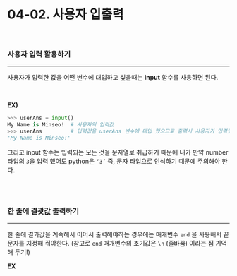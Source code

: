 # **04-02. 사용자 입출력**

<br>

### **사용자 입력 활용하기**

---

사용자가 입력한 값을 어떤 변수에 대입하고 싶을때는 **input** 함수를 사용하면 된다.

<br>

**EX)** 

```python
>>> userAns = input() 
My Name is Minseo!  # 사용자의 입력값
>>> userAns         # 입력값을 userAns 변수에 대입 했으므로 출력시 사용자가 입력했던 값이 출력됨.
'My Name is Minseo!'
```

그리고 input 함수는 입력되는 모든 것을 문자열로 취급하기 때문에 내가 만약 number 타입의 `3`을 입력 했어도 python은 `‘3’`  즉, 문자 타입으로 인식하기 때문에 주의해야 한다.

<br>

<br>

### **한 줄에 결괏값 출력하기**

---

한 줄에 결과값을 계속해서 이어서 출력해야하는 경우에는 매개변수 `end` 을 사용해서 끝 문자를 지정해 줘야한다. (참고로 `end` 매개변수의 초기값은 `\n` (줄바꿈) 이라는 점 기억 해 두기!)

**EX**